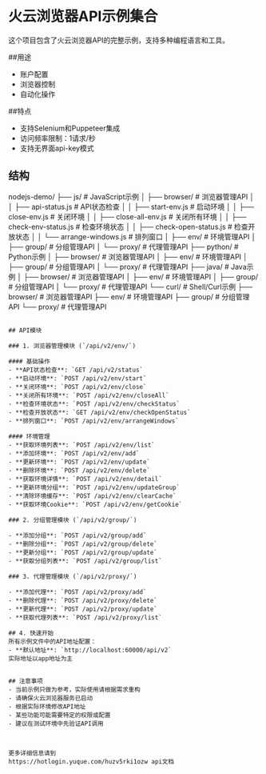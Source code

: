 # 火云浏览器API示例集合

这个项目包含了火云浏览器API的完整示例，支持多种编程语言和工具。

##用途 
- 账户配置
- 浏览器控制
- 自动化操作

##特点
- 支持Selenium和Puppeteer集成
- 访问频率限制：1请求/秒
- 支持无界面api-key模式

## 结构
nodejs-demo/
├── js/                    # JavaScript示例
│   ├── browser/          # 浏览器管理API
│   │   ├── api-status.js        # API状态检查
│   │   ├── start-env.js         # 启动环境
│   │   ├── close-env.js         # 关闭环境
│   │   ├── close-all-env.js     # 关闭所有环境
│   │   ├── check-env-status.js  # 检查环境状态
│   │   ├── check-open-status.js # 检查开放状态
│   │   └── arrange-windows.js   # 排列窗口
│   ├── env/              # 环境管理API
│   ├── group/            # 分组管理API
│   └── proxy/            # 代理管理API
├── python/               # Python示例
│   ├── browser/          # 浏览器管理API
│   ├── env/              # 环境管理API
│   ├── group/            # 分组管理API
│   └── proxy/            # 代理管理API
├── java/                 # Java示例
│   ├── browser/          # 浏览器管理API
│   ├── env/              # 环境管理API
│   ├── group/            # 分组管理API
│   └── proxy/            # 代理管理API
└── curl/                 # Shell/Curl示例
    ├── browser/          # 浏览器管理API
    ├── env/              # 环境管理API
    ├── group/            # 分组管理API
    └── proxy/            # 代理管理API
```

## API模块

### 1. 浏览器管理模块 (`/api/v2/env/`)

#### 基础操作
- **API状态检查**: `GET /api/v2/status`
- **启动环境**: `POST /api/v2/env/start`
- **关闭环境**: `POST /api/v2/env/close`
- **关闭所有环境**: `POST /api/v2/env/closeAll`
- **检查环境状态**: `POST /api/v2/env/checkStatus`
- **检查开放状态**: `GET /api/v2/env/checkOpenStatus`
- **排列窗口**: `POST /api/v2/env/arrangeWindows`

#### 环境管理
- **获取环境列表**: `POST /api/v2/env/list`
- **添加环境**: `POST /api/v2/env/add`
- **更新环境**: `POST /api/v2/env/update`
- **删除环境**: `POST /api/v2/env/delete`
- **获取环境详情**: `POST /api/v2/env/detail`
- **更新环境分组**: `POST /api/v2/env/updateGroup`
- **清除环境缓存**: `POST /api/v2/env/clearCache`
- **获取环境Cookie**: `POST /api/v2/env/getCookie`

### 2. 分组管理模块 (`/api/v2/group/`)

- **添加分组**: `POST /api/v2/group/add`
- **删除分组**: `POST /api/v2/group/delete`
- **更新分组**: `POST /api/v2/group/update`
- **获取分组列表**: `POST /api/v2/group/list`

### 3. 代理管理模块 (`/api/v2/proxy/`)

- **添加代理**: `POST /api/v2/proxy/add`
- **删除代理**: `POST /api/v2/proxy/delete`
- **更新代理**: `POST /api/v2/proxy/update`
- **获取代理列表**: `POST /api/v2/proxy/list`

## 4. 快速开始
所有示例文件中的API地址配置：
- **默认地址**: `http://localhost:60000/api/v2`
实际地址以app地址为主


## 注意事项
- 当前示例只做为参考，实际使用请根据需求重构
- 请确保火云浏览器服务已启动
- 根据实际环境修改API地址
- 某些功能可能需要特定的权限或配置
- 建议在测试环境中先验证API调用



更多详细信息请到  
https://hotlogin.yuque.com/huzv5rki1ozw api文档